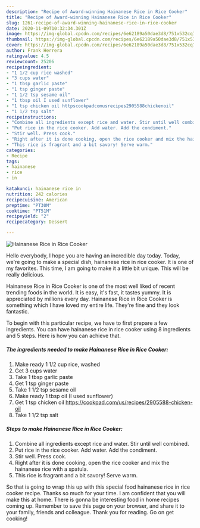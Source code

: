 ```yaml
---
description: "Recipe of Award-winning Hainanese Rice in Rice Cooker"
title: "Recipe of Award-winning Hainanese Rice in Rice Cooker"
slug: 1261-recipe-of-award-winning-hainanese-rice-in-rice-cooker
date: 2020-11-09T10:32:34.301Z
image: https://img-global.cpcdn.com/recipes/6e62189a50dae3d8/751x532cq70/hainanese-rice-in-rice-cooker-recipe-main-photo.jpg
thumbnail: https://img-global.cpcdn.com/recipes/6e62189a50dae3d8/751x532cq70/hainanese-rice-in-rice-cooker-recipe-main-photo.jpg
cover: https://img-global.cpcdn.com/recipes/6e62189a50dae3d8/751x532cq70/hainanese-rice-in-rice-cooker-recipe-main-photo.jpg
author: Frank Herrera
ratingvalue: 4.5
reviewcount: 25206
recipeingredient:
- "1 1/2 cup rice washed"
- "3 cups water"
- "1 tbsp garlic paste"
- "1 tsp ginger paste"
- "1 1/2 tsp sesame oil"
- "1 tbsp oil I used sunflower"
- "1 tsp chicken oil httpscookpadcomusrecipes2905588chickenoil"
- "1 1/2 tsp salt"
recipeinstructions:
- "Combine all ingredients except rice and water. Stir until well combined."
- "Put rice in the rice cooker. Add water. Add the condiment."
- "Stir well. Press cook."
- "Right after it is done cooking, open the rice cooker and mix the hainanese rice with a spatula."
- "This rice is fragrant and a bit savory! Serve warm."
categories:
- Recipe
tags:
- hainanese
- rice
- in

katakunci: hainanese rice in 
nutrition: 242 calories
recipecuisine: American
preptime: "PT30M"
cooktime: "PT51M"
recipeyield: "2"
recipecategory: Dessert

---
```



![Hainanese Rice in Rice Cooker](https://img-global.cpcdn.com/recipes/6e62189a50dae3d8/751x532cq70/hainanese-rice-in-rice-cooker-recipe-main-photo.jpg)

Hello everybody, I hope you are having an incredible day today. Today, we're going to make a special dish, hainanese rice in rice cooker. It is one of my favorites. This time, I am going to make it a little bit unique. This will be really delicious.

Hainanese Rice in Rice Cooker is one of the most well liked of recent trending foods in the world. It is easy, it's fast, it tastes yummy. It is appreciated by millions every day. Hainanese Rice in Rice Cooker is something which I have loved my entire life. They're fine and they look fantastic.




To begin with this particular recipe, we have to first prepare a few ingredients. You can have hainanese rice in rice cooker using 8 ingredients and 5 steps. Here is how you can achieve that.

<!--inarticleads1-->

##### The ingredients needed to make Hainanese Rice in Rice Cooker:

1. Make ready 1 1/2 cup rice, washed
1. Get 3 cups water
1. Take 1 tbsp garlic paste
1. Get 1 tsp ginger paste
1. Take 1 1/2 tsp sesame oil
1. Make ready 1 tbsp oil (I used sunflower)
1. Get 1 tsp chicken oil https://cookpad.com/us/recipes/2905588-chicken-oil
1. Take 1 1/2 tsp salt




<!--inarticleads2-->

##### Steps to make Hainanese Rice in Rice Cooker:

1. Combine all ingredients except rice and water. Stir until well combined.
1. Put rice in the rice cooker. Add water. Add the condiment.
1. Stir well. Press cook.
1. Right after it is done cooking, open the rice cooker and mix the hainanese rice with a spatula.
1. This rice is fragrant and a bit savory! Serve warm.




So that is going to wrap this up with this special food hainanese rice in rice cooker recipe. Thanks so much for your time. I am confident that you will make this at home. There is gonna be interesting food in home recipes coming up. Remember to save this page on your browser, and share it to your family, friends and colleague. Thank you for reading. Go on get cooking!
